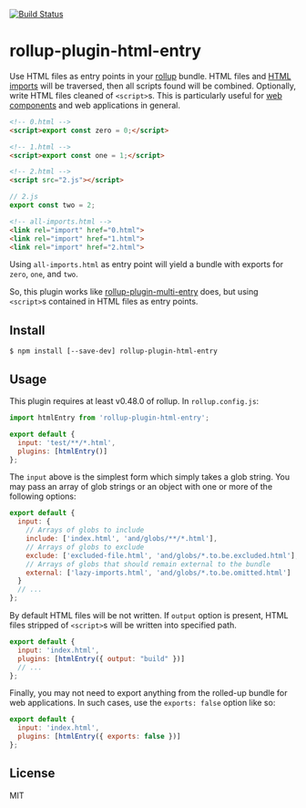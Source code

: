 [![Build Status](https://img.shields.io/travis/leogr/rollup-plugin-html-entry.svg?style=flat-square)](https://travis-ci.org/leogr/rollup-plugin-html-entry)

# rollup-plugin-html-entry

Use HTML files as entry points in your [rollup](https://github.com/rollup/rollup) bundle.
HTML files and [HTML imports](https://www.w3.org/TR/html-imports/) will be traversed, then all scripts found will be combined.
Optionally, write HTML files cleaned of `<script>`s.
This is particularly useful for [web components](https://www.webcomponents.org/introduction) and web applications in general.

```html
<!-- 0.html -->
<script>export const zero = 0;</script>
```

```html
<!-- 1.html -->
<script>export const one = 1;</script>
```

```html
<!-- 2.html -->
<script src="2.js"></script>
```

```js
// 2.js
export const two = 2;
```

```html
<!-- all-imports.html -->
<link rel="import" href="0.html">
<link rel="import" href="1.html">
<link rel="import" href="2.html">

```

Using `all-imports.html` as entry point will yield a bundle with exports for `zero`, `one`, and `two`.

So, this plugin works like [rollup-plugin-multi-entry](https://github.com/rollup/rollup-plugin-multi-entry) does, but using `<script>`s contained in HTML files as entry points.

## Install

```
$ npm install [--save-dev] rollup-plugin-html-entry
```

## Usage

This plugin requires at least v0.48.0 of rollup. In `rollup.config.js`:

```js
import htmlEntry from 'rollup-plugin-html-entry';

export default {
  input: 'test/**/*.html',
  plugins: [htmlEntry()]
};
```

The `input` above is the simplest form which simply takes a glob string.
You may pass an array of glob strings or an object with one or more of the following options:

```js
export default {
  input: {
    // Arrays of globs to include
    include: ['index.html', 'and/globs/**/*.html'],
    // Arrays of globs to exclude
    exclude: ['excluded-file.html', 'and/globs/*.to.be.excluded.html'],
    // Arrays of globs that should remain external to the bundle
    external: ['lazy-imports.html', 'and/globs/*.to.be.omitted.html']
  }
  // ...
};

```

By default HTML files will be not written. If `output` option is present, HTML files stripped of `<script>`s will be written into specified path.

```js
export default {
  input: 'index.html',
  plugins: [htmlEntry({ output: "build" })]
  // ...
};
```

Finally, you may not need to export anything from the rolled-up bundle for web applications. In
such cases, use the `exports: false` option like so:

```js
export default {
  input: 'index.html',
  plugins: [htmlEntry({ exports: false })]
};
```

## License

MIT
